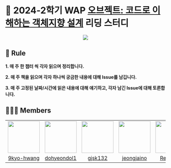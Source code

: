 # 📖 2024-2학기 WAP [오브젝트: 코드로 이해하는 객체지향 설계](https://wikibook.co.kr/object/) 리딩 스터디

<p align="center">
  <img src="https://contents.kyobobook.co.kr/sih/fit-in/458x0/pdt/9791158391409.jpg">
</p>

## 🤝 Rule
**1. 매 주 한 챕터 씩 각자 읽으며 정리합니다.**

**2. 매 주 책을 읽으며 각자 하나씩 궁금한 내용에 대해 Issue를 남깁니다.**

**3. 매 주 고정된 날짜/시간에 읽은 내용에 대해 얘기하고, 각자 남긴 Issue에 대해 토론합니다.**

## 🧑‍🤝‍🧑 Members
<table>
  <tr>
    <td align="center"><a href="https://github.com/9kyo-hwang"><img src="https://avatars.githubusercontent.com/u/49135176?v=4" width="100px;" alt=""/>
    <td align="center"><a href="https://github.com/dohyeondol1"><img src="https://avatars.githubusercontent.com/u/102894803?v=4" width="100px;" alt=""/>
    <td align="center"><a href="https://github.com/gjsk132"><img src="https://avatars.githubusercontent.com/u/113815454?v=4" width="100px;" alt=""/>
    <td align="center"><a href="https://github.com/jeongjaino"><img src="https://avatars.githubusercontent.com/u/77484719?v=4" width="100px;" alt=""/>
    <td align="center"><a href="https://github.com/Redish03"><img src="https://avatars.githubusercontent.com/u/98575563?v=4" width="100px;" alt=""/>
    <td align="center"><a href="https://github.com/tgyuuAn"><img src="https://avatars.githubusercontent.com/u/116813010?v=4" width="100px;" alt=""/>
  </tr>
    <tr>
    <td align="center"><a href="https://github.com/9kyo-hwang" title="Code">9kyo-hwang</a></td>
    <td align="center"><a href="https://github.com/dohyeondol1" title="Code">dohyeondol1</a></td>
    <td align="center"><a href="https://github.com/gjsk132" title="Code">gjsk132</a></td>
    <td align="center"><a href="https://github.com/jeongjaino" title="Code">jeongjaino</a></td>
    <td align="center"><a href="https://github.com/Redish03" title="Code">Redish03</a></td>
    <td align="center"><a href="https://github.com/tgyuuAn" title="Code">tgyuuAn</a></td>
  </tr>
</table>

